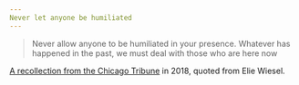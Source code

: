 ```yaml
---
Never let anyone be humiliated
---
```


>Never allow anyone to be humiliated in your presence. Whatever has happened in the past, we must deal with those who are here now

[A recollection from the Chicago Tribune](https://www.chicagotribune.com/entertainment/books/ct-books-witness-ariel-burger-1111-story.html) in 2018, quoted from Elie Wiesel.
